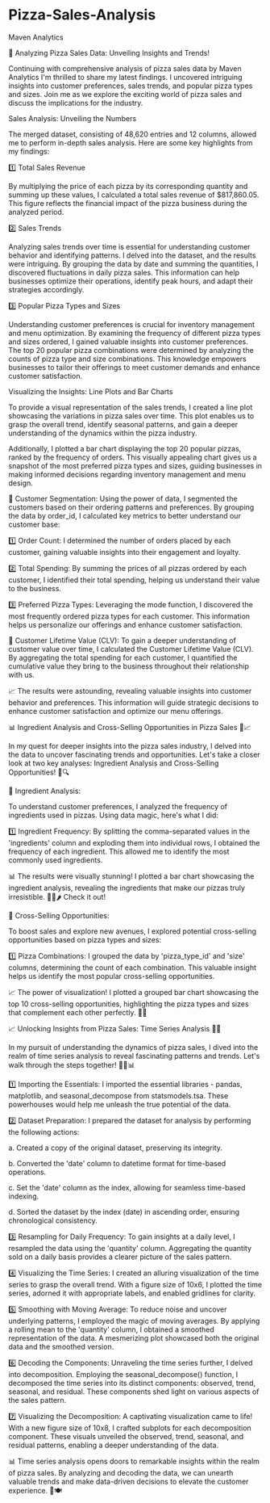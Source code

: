 # Pizza-Sales-Analysis
Maven Analytics

📢 Analyzing Pizza Sales Data: Unveiling Insights and Trends!



Continuing with comprehensive analysis of pizza sales data by Maven Analytics I'm thrilled to share my latest findings. I uncovered intriguing insights into customer preferences, sales trends, and popular pizza types and sizes. Join me as we explore the exciting world of pizza sales and discuss the implications for the industry.



Sales Analysis: Unveiling the Numbers



The merged dataset, consisting of 48,620 entries and 12 columns, allowed me to perform in-depth sales analysis. Here are some key highlights from my findings:



1️⃣ Total Sales Revenue

By multiplying the price of each pizza by its corresponding quantity and summing up these values, I calculated a total sales revenue of $817,860.05. This figure reflects the financial impact of the pizza business during the analyzed period.



2️⃣ Sales Trends

Analyzing sales trends over time is essential for understanding customer behavior and identifying patterns. I delved into the dataset, and the results were intriguing. By grouping the data by date and summing the quantities, I discovered fluctuations in daily pizza sales. This information can help businesses optimize their operations, identify peak hours, and adapt their strategies accordingly.



3️⃣ Popular Pizza Types and Sizes

Understanding customer preferences is crucial for inventory management and menu optimization. By examining the frequency of different pizza types and sizes ordered, I gained valuable insights into customer preferences. The top 20 popular pizza combinations were determined by analyzing the counts of pizza type and size combinations. This knowledge empowers businesses to tailor their offerings to meet customer demands and enhance customer satisfaction.



Visualizing the Insights: Line Plots and Bar Charts



To provide a visual representation of the sales trends, I created a line plot showcasing the variations in pizza sales over time. This plot enables us to grasp the overall trend, identify seasonal patterns, and gain a deeper understanding of the dynamics within the pizza industry.



Additionally, I plotted a bar chart displaying the top 20 popular pizzas, ranked by the frequency of orders. This visually appealing chart gives us a snapshot of the most preferred pizza types and sizes, guiding businesses in making informed decisions regarding inventory management and menu design.

🔹 Customer Segmentation:
Using the power of data, I segmented the customers based on their ordering patterns and preferences. By grouping the data by order_id, I calculated key metrics to better understand our customer base:

1️⃣ Order Count: I determined the number of orders placed by each customer, gaining valuable insights into their engagement and loyalty.

2️⃣ Total Spending: By summing the prices of all pizzas ordered by each customer, I identified their total spending, helping us understand their value to the business.

3️⃣ Preferred Pizza Types: Leveraging the mode function, I discovered the most frequently ordered pizza types for each customer. This information helps us personalize our offerings and enhance customer satisfaction.

🔹 Customer Lifetime Value (CLV):
To gain a deeper understanding of customer value over time, I calculated the Customer Lifetime Value (CLV). By aggregating the total spending for each customer, I quantified the cumulative value they bring to the business throughout their relationship with us.

📈 The results were astounding, revealing valuable insights into customer behavior and preferences. This information will guide strategic decisions to enhance customer satisfaction and optimize our menu offerings.

📊 Ingredient Analysis and Cross-Selling Opportunities in Pizza Sales 🍕📈



In my quest for deeper insights into the pizza sales industry, I delved into the data to uncover fascinating trends and opportunities. Let's take a closer look at two key analyses: Ingredient Analysis and Cross-Selling Opportunities! 🧮🔍



🔹 Ingredient Analysis:

To understand customer preferences, I analyzed the frequency of ingredients used in pizzas. Using data magic, here's what I did:



1️⃣ Ingredient Frequency: By splitting the comma-separated values in the 'ingredients' column and exploding them into individual rows, I obtained the frequency of each ingredient. This allowed me to identify the most commonly used ingredients.



📊 The results were visually stunning! I plotted a bar chart showcasing the ingredient analysis, revealing the ingredients that make our pizzas truly irresistible. 🍅🧀🌶️ Check it out!



🔹 Cross-Selling Opportunities:

To boost sales and explore new avenues, I explored potential cross-selling opportunities based on pizza types and sizes:



1️⃣ Pizza Combinations: I grouped the data by 'pizza_type_id' and 'size' columns, determining the count of each combination. This valuable insight helps us identify the most popular cross-selling opportunities.



📈 The power of visualization! I plotted a grouped bar chart showcasing the top 10 cross-selling opportunities, highlighting the pizza types and sizes that complement each other perfectly. 🍕🔀

📈 Unlocking Insights from Pizza Sales: Time Series Analysis 🍕⏰



In my pursuit of understanding the dynamics of pizza sales, I dived into the realm of time series analysis to reveal fascinating patterns and trends. Let's walk through the steps together! 🧑‍💻📊



1️⃣ Importing the Essentials: I imported the essential libraries - pandas, matplotlib, and seasonal_decompose from statsmodels.tsa. These powerhouses would help me unleash the true potential of the data.



2️⃣ Dataset Preparation: I prepared the dataset for analysis by performing the following actions:



  a. Created a copy of the original dataset, preserving its integrity.

  b. Converted the 'date' column to datetime format for time-based operations.

  c. Set the 'date' column as the index, allowing for seamless time-based indexing.

  d. Sorted the dataset by the index (date) in ascending order, ensuring chronological consistency.



3️⃣ Resampling for Daily Frequency: To gain insights at a daily level, I resampled the data using the 'quantity' column. Aggregating the quantity sold on a daily basis provides a clearer picture of the sales pattern.



4️⃣ Visualizing the Time Series: I created an alluring visualization of the time series to grasp the overall trend. With a figure size of 10x6, I plotted the time series, adorned it with appropriate labels, and enabled gridlines for clarity.



5️⃣ Smoothing with Moving Average: To reduce noise and uncover underlying patterns, I employed the magic of moving averages. By applying a rolling mean to the 'quantity' column, I obtained a smoothed representation of the data. A mesmerizing plot showcased both the original data and the smoothed version.



6️⃣ Decoding the Components: Unraveling the time series further, I delved into decomposition. Employing the seasonal_decompose() function, I decomposed the time series into its distinct components: observed, trend, seasonal, and residual. These components shed light on various aspects of the sales pattern.



7️⃣ Visualizing the Decomposition: A captivating visualization came to life! With a new figure size of 10x8, I crafted subplots for each decomposition component. These visuals unveiled the observed, trend, seasonal, and residual patterns, enabling a deeper understanding of the data.



📊 Time series analysis opens doors to remarkable insights within the realm of pizza sales. By analyzing and decoding the data, we can unearth valuable trends and make data-driven decisions to elevate the customer experience. 🚀🍽️